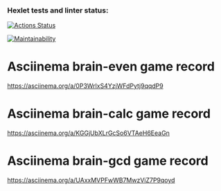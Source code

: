 ### Hexlet tests and linter status:
[![Actions Status](https://github.com/irinata/fullstack-javascript-project-44/actions/workflows/hexlet-check.yml/badge.svg)](https://github.com/irinata/fullstack-javascript-project-44/actions)

[![Maintainability](https://api.codeclimate.com/v1/badges/da100c270f1b81fd1c5f/maintainability)](https://codeclimate.com/github/irinata/fullstack-javascript-project-44/maintainability)

# Asciinema brain-even game record
https://asciinema.org/a/0P3WrlxS4YzjWFdPytj9qqdP9

# Asciinema brain-calc game record
https://asciinema.org/a/KGGjUbXLrGcSo6VTAeH6EeaGn

# Asciinema brain-gcd game record
https://asciinema.org/a/UAxxMVPFwWB7MwzViZ7P9qoyd
